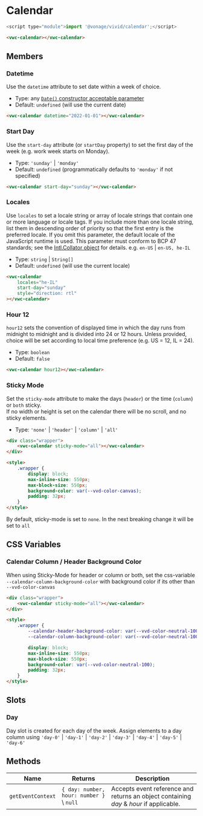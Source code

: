 # Calendar

```js
<script type="module">import '@vonage/vivid/calendar';</script>
```

```html preview
<vwc-calendar></vwc-calendar>
```

## Members

### Datetime

Use the `datetime` attribute to set date within a week of choice.

- Type: any [`Date()` constructor acceptable parameter](https://developer.mozilla.org/en-US/docs/Web/JavaScript/Reference/Global_Objects/Date/Date#parameters)
- Default: `undefined` (will use the current date)

```html preview
<vwc-calendar datetime="2022-01-01"></vwc-calendar>
```

### Start Day

Use the `start-day` attribute (or `startDay` property) to set the first day of the week (e.g. work week starts on Monday).

- Type: `'sunday'` | `'monday'`
- Default: `undefined` (programmatically defaults to `'monday'` if not specified)

```html preview
<vwc-calendar start-day="sunday"></vwc-calendar>
```

### Locales

Use `locales` to set a locale string or array of locale strings that contain one or more language or locale tags. If you include more than one locale string, list them in descending order of priority so that the first entry is the preferred locale. If you omit this parameter, the default locale of the JavaScript runtime is used. This parameter must conform to BCP 47 standards; see the [Intl.Collator object](https://developer.mozilla.org/en-US/docs/Web/JavaScript/Reference/Global_Objects/Intl/Collator) for details. e.g. `en-US` | `en-US, he-IL`

- Type: `string` | `String[]`
- Default: `undefined` (will use the current locale)

```html preview
<vwc-calendar
	locales="he-IL"
	start-day="sunday"
	style="direction: rtl"
></vwc-calendar>
```

### Hour 12

`hour12` sets the convention of displayed time in which the day runs from midnight to midnight and is divided into 24 or 12 hours.
Unless provided, choice will be set according to local time preference (e.g. US = 12, IL = 24).

- Type: `boolean`
- Default: `false`

```html preview
<vwc-calendar hour12></vwc-calendar>
```

### Sticky Mode

Set the `sticky-mode` attribute to make the days (`header`) or the time (`column`) or `both` sticky.  
If no width or height is set on the calendar there will be no scroll, and no sticky elements.

- Type: `'none'` | `'header'` | `'column'` | `'all'`

```html preview
<div class="wrapper">
	<vwc-calendar sticky-mode="all"></vwc-calendar>
</div>

<style>
	.wrapper {
		display: block;
		max-inline-size: 550px;
		max-block-size: 550px;
		background-color: var(--vvd-color-canvas);
		padding: 32px;
	}
</style>
```

<vwc-note connotation="warning" icon="warning-line" headline="Setting Sticky-Mode to all">
	<p>By default, sticky-mode is set to <code>none</code>. In the next breaking change it will be set to <code>all</code></p>
	<p></p>
</vwc-note>

## CSS Variables

### Calendar Column / Header Background Color

When using Sticky-Mode for header or column or both, set the css-variable `--calendar-column-background-color` with background color if its other than `--vvd-color-canvas`

```html preview
<div class="wrapper">
	<vwc-calendar sticky-mode="all"></vwc-calendar>
</div>

<style>
	.wrapper {
		--calendar-header-background-color: var(--vvd-color-neutral-100);
		--calendar-column-background-color: var(--vvd-color-neutral-100);

		display: block;
		max-inline-size: 550px;
		max-block-size: 550px;
		background-color: var(--vvd-color-neutral-100);
		padding: 32px;
	}
</style>
```

## Slots

### Day

Day slot is created for each day of the week.
Assign elements to a day column using `'day-0'` | `'day-1'` | `'day-2'` | `'day-3'` | `'day-4'` | `'day-5'` | `'day-6'`

## Methods

<div class="table-wrapper">

| Name              | Returns                                  | Description                                                                            |
| ----------------- | ---------------------------------------- | -------------------------------------------------------------------------------------- |
| `getEventContext` | `{ day: number, hour: number }` \ `null` | Accepts event reference and returns an object containing _day_ & _hour_ if applicable. |

</div>
